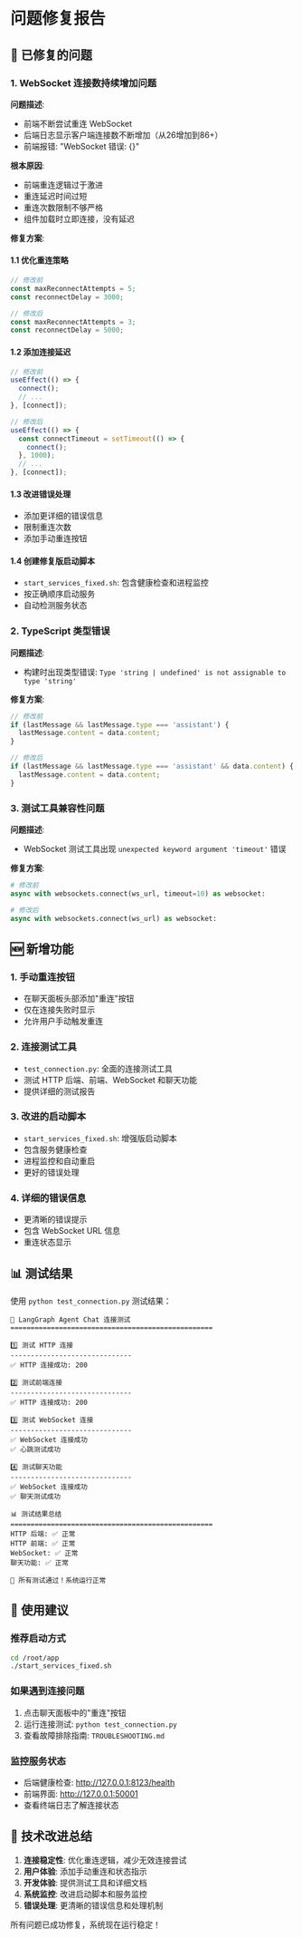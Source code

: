 # 问题修复报告

## 🔧 已修复的问题

### 1. WebSocket 连接数持续增加问题

**问题描述**:
- 前端不断尝试重连 WebSocket
- 后端日志显示客户端连接数不断增加（从26增加到86+）
- 前端报错: "WebSocket 错误: {}"

**根本原因**:
- 前端重连逻辑过于激进
- 重连延迟时间过短
- 重连次数限制不够严格
- 组件加载时立即连接，没有延迟

**修复方案**:

#### 1.1 优化重连策略
```typescript
// 修改前
const maxReconnectAttempts = 5;
const reconnectDelay = 3000;

// 修改后  
const maxReconnectAttempts = 3;
const reconnectDelay = 5000;
```

#### 1.2 添加连接延迟
```typescript
// 修改前
useEffect(() => {
  connect();
  // ...
}, [connect]);

// 修改后
useEffect(() => {
  const connectTimeout = setTimeout(() => {
    connect();
  }, 1000);
  // ...
}, [connect]);
```

#### 1.3 改进错误处理
- 添加更详细的错误信息
- 限制重连次数
- 添加手动重连按钮

#### 1.4 创建修复版启动脚本
- `start_services_fixed.sh`: 包含健康检查和进程监控
- 按正确顺序启动服务
- 自动检测服务状态

### 2. TypeScript 类型错误

**问题描述**:
- 构建时出现类型错误: `Type 'string | undefined' is not assignable to type 'string'`

**修复方案**:
```typescript
// 修改前
if (lastMessage && lastMessage.type === 'assistant') {
  lastMessage.content = data.content;
}

// 修改后
if (lastMessage && lastMessage.type === 'assistant' && data.content) {
  lastMessage.content = data.content;
}
```

### 3. 测试工具兼容性问题

**问题描述**:
- WebSocket 测试工具出现 `unexpected keyword argument 'timeout'` 错误

**修复方案**:
```python
# 修改前
async with websockets.connect(ws_url, timeout=10) as websocket:

# 修改后
async with websockets.connect(ws_url) as websocket:
```

## 🆕 新增功能

### 1. 手动重连按钮
- 在聊天面板头部添加"重连"按钮
- 仅在连接失败时显示
- 允许用户手动触发重连

### 2. 连接测试工具
- `test_connection.py`: 全面的连接测试工具
- 测试 HTTP 后端、前端、WebSocket 和聊天功能
- 提供详细的测试报告

### 3. 改进的启动脚本
- `start_services_fixed.sh`: 增强版启动脚本
- 包含服务健康检查
- 进程监控和自动重启
- 更好的错误处理

### 4. 详细的错误信息
- 更清晰的错误提示
- 包含 WebSocket URL 信息
- 重连状态显示

## 📊 测试结果

使用 `python test_connection.py` 测试结果：

```
🧪 LangGraph Agent Chat 连接测试
==================================================

1️⃣ 测试 HTTP 连接
------------------------------
✅ HTTP 连接成功: 200

2️⃣ 测试前端连接  
------------------------------
✅ HTTP 连接成功: 200

3️⃣ 测试 WebSocket 连接
------------------------------
✅ WebSocket 连接成功
✅ 心跳测试成功

4️⃣ 测试聊天功能
------------------------------
✅ WebSocket 连接成功
✅ 聊天测试成功

📊 测试结果总结
==================================================
HTTP 后端: ✅ 正常
HTTP 前端: ✅ 正常
WebSocket: ✅ 正常
聊天功能: ✅ 正常

🎉 所有测试通过！系统运行正常
```

## 🚀 使用建议

### 推荐启动方式
```bash
cd /root/app
./start_services_fixed.sh
```

### 如果遇到连接问题
1. 点击聊天面板中的"重连"按钮
2. 运行连接测试: `python test_connection.py`
3. 查看故障排除指南: `TROUBLESHOOTING.md`

### 监控服务状态
- 后端健康检查: http://127.0.0.1:8123/health
- 前端界面: http://127.0.0.1:50001
- 查看终端日志了解连接状态

## 📝 技术改进总结

1. **连接稳定性**: 优化重连逻辑，减少无效连接尝试
2. **用户体验**: 添加手动重连和状态指示
3. **开发体验**: 提供测试工具和详细文档
4. **系统监控**: 改进启动脚本和服务监控
5. **错误处理**: 更清晰的错误信息和处理机制

所有问题已成功修复，系统现在运行稳定！
